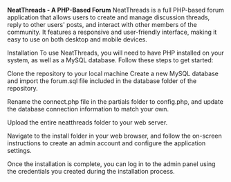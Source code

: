 **NeatThreads - A PHP-Based Forum**
NeatThreads is a full PHP-based forum application that allows users to create and manage discussion threads, reply to other users' posts, and interact with other members of the community. It features a responsive and user-friendly interface, making it easy to use on both desktop and mobile devices.

Installation
To use NeatThreads, you will need to have PHP installed on your system, as well as a MySQL database. Follow these steps to get started:

Clone the repository to your local machine
Create a new MySQL database and import the forum.sql file included in the database folder of the repository.

Rename the connect.php file in the partials folder to config.php, and update the database connection information to match your own.

Upload the entire neatthreads folder to your web server.

Navigate to the install folder in your web browser, and follow the on-screen instructions to create an admin account and configure the application settings.

Once the installation is complete, you can log in to the admin panel using the credentials you created during the installation process.
